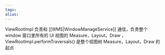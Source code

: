 ```yaml
---
tags: 
alias:
---
```

ViewRootImpl 负责和 [[WMS|WindowManageService]] 通信，负责整个 window 窗口里所有的 UI 视图的 Measure，Layout，Draw ，ViewRootImpl.performTraversals() 是整个视图树 Measure，Layout，Draw 的起点

  